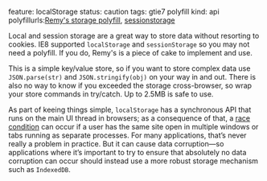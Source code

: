 feature: localStorage
status: caution
tags: gtie7 polyfill
kind: api
polyfillurls:[Remy's storage polyfill](https://gist.github.com/350433), [sessionstorage](http://code.google.com/p/sessionstorage/)

Local and session storage are a great way to store data without resorting to cookies. IE8 supported `localStorage` and `sessionStorage` so you may not need a polyfill. If you do, Remy's is a piece of cake to implement and use.

This is a simple key/value store, so if you want to store complex data use `JSON.parse(str)` and `JSON.stringify(obj)` on your way in and out. There is also no way to know if you exceeded the storage cross-browser, so wrap your store commands in try/catch. Up to 2.5MB is safe to use.

As part of keeing things simple, `localStorage` has a synchronous API that runs on the main UI thread in browsers; as a consequence of that, a [race condition](http://html5doctor.com/storing-data-the-simple-html5-way-and-a-few-tricks-you-might-not-have-known/#comment-17296) can occur if a user has the same site open in multiple windows or tabs running as separate processes. For many applications, that’s never really a problem in practice. But it can cause data corruption—so applications where it’s important to try to ensure that absolutely no data corruption can occur should instead use a more robust storage mechanism such as `IndexedDB`.